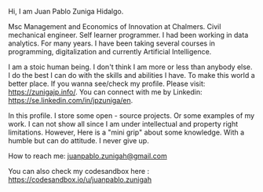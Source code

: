 Hi, I am Juan Pablo Zuniga Hidalgo. 

Msc Management and Economics of Innovation at Chalmers. Civil mechanical engineer. Self learner programmer. I had been working in data analytics. For many years. I have been taking several courses in programming, digitalization and currently Artificial Intelligence.

I am a stoic human being. I don't think I am more or less than anybody else. I do the best I can do with the skills and abilities I have. To make this world a better place. If you wanna see/check my profile. Please visit: https://zunigajp.info/. You can connect with me by Linkedin: https://se.linkedin.com/in/jpzuniga/en. 

In this profile. I store some open - source projects. Or some examples of my work. I can not show all since I am under intellectual and property right limitations. However, Here is a "mini grip" about some knowledge. With a humble but can do attitude. I never give up. 

How to reach me: juanpablo.zunigah@gmail.com

You can also check my codesandbox here : https://codesandbox.io/u/juanpablo.zunigah
